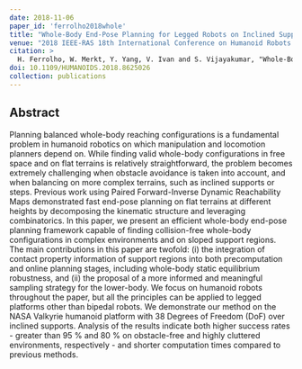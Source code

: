 ```yaml
---
date: 2018-11-06
paper_id: 'ferrolho2018whole'
title: "Whole-Body End-Pose Planning for Legged Robots on Inclined Support Surfaces in Complex Environments"
venue: "2018 IEEE-RAS 18th International Conference on Humanoid Robots (Humanoids)"
citation: >
  H. Ferrolho, W. Merkt, Y. Yang, V. Ivan and S. Vijayakumar, "Whole-Body End-Pose Planning for Legged Robots on Inclined Support Surfaces in Complex Environments," <em>2018 IEEE-RAS 18th International Conference on Humanoid Robots (Humanoids)</em>, Beijing, China, 2018, pp. 944-951.
doi: 10.1109/HUMANOIDS.2018.8625026
collection: publications
---
```


## Abstract

Planning balanced whole-body reaching configurations is a fundamental problem in humanoid robotics on which manipulation and locomotion planners depend on. While finding valid whole-body configurations in free space and on flat terrains is relatively straightforward, the problem becomes extremely challenging when obstacle avoidance is taken into account, and when balancing on more complex terrains, such as inclined supports or steps. Previous work using Paired Forward-Inverse Dynamic Reachability Maps demonstrated fast end-pose planning on flat terrains at different heights by decomposing the kinematic structure and leveraging combinatorics. In this paper, we present an efficient whole-body end-pose planning framework capable of finding collision-free whole-body configurations in complex environments and on sloped support regions. The main contributions in this paper are twofold: (i) the integration of contact property information of support regions into both precomputation and online planning stages, including whole-body static equilibrium robustness, and (ii) the proposal of a more informed and meaningful sampling strategy for the lower-body. We focus on humanoid robots throughout the paper, but all the principles can be applied to legged platforms other than bipedal robots. We demonstrate our method on the NASA Valkyrie humanoid platform with 38 Degrees of Freedom (DoF) over inclined supports. Analysis of the results indicate both higher success rates - greater than 95 % and 80 % on obstacle-free and highly cluttered environments, respectively - and shorter computation times compared to previous methods.

